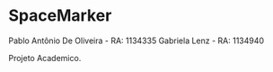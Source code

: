 # SpaceMarker
Pablo Antônio De Oliveira -  RA: 1134335
Gabriela Lenz -  RA: 1134940


Projeto Academico.
